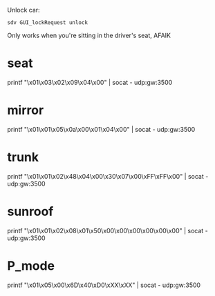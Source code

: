 Unlock car:

`sdv GUI_lockRequest unlock`


Only works when you're sitting in the driver's seat, AFAIK

# seat
printf "\x01\x03\x02\x09\x04\x00" | socat - udp:gw:3500

# mirror
printf "\x01\x01\x05\x0a\x00\x01\x04\x00" | socat - udp:gw:3500

# trunk
printf "\x01\x01\x02\x48\x04\x00\x30\x07\x00\xFF\xFF\x00" | socat - udp:gw:3500

# sunroof
printf "\x01\x01\x02\x08\x01\x50\x00\x00\x00\x00\x00\x00" | socat - udp:gw:3500

# P_mode
printf "\x01\x05\x00\x6D\x40\xD0\xXX\xXX" | socat - udp:gw:3500

